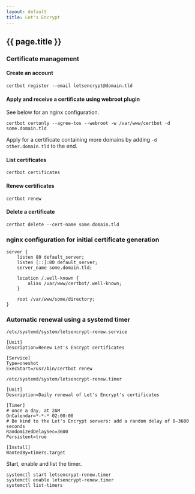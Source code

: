 ```yaml
---
layout: default
title: Let's Encrypt
---
```


## {{ page.title }}

### Certificate management

#### Create an account

    certbot register --email letsencrypt@domain.tld

#### Apply and receive a certificate using webroot plugin

See below for an nginx configuration.

    certbot certonly --agree-tos --webroot -w /var/www/certbot -d some.domain.tld

Apply for a certificate containing more domains by adding `-d other.domain.tld` to the end.

#### List certificates

    certbot certificates

#### Renew certificates

    certbot renew

#### Delete a certificate

    certbot delete --cert-name some.domain.tld

### nginx configuration for initial certificate generation

    server {
        listen 80 default_server;
        listen [::]:80 default_server;
        server_name some.domain.tld;

        location /.well-known {
            alias /var/www/certbot/.well-known;
        }

        root /var/www/some/directory;
    }

### Automatic renewal using a systemd timer

`/etc/systemd/system/letsencrypt-renew.service`

    [Unit]
    Description=Renew Let's Encrypt certificates

    [Service]
    Type=oneshot
    ExecStart=/usr/bin/certbot renew

`/etc/systemd/system/letsencrypt-renew.timer`

    [Unit]
    Description=Daily renewal of Let's Encrypt's certificates

    [Timer]
    # once a day, at 2AM
    OnCalendar=*-*-* 02:00:00
    # Be kind to the Let's Encrypt servers: add a random delay of 0–3600 seconds
    RandomizedDelaySec=3600
    Persistent=true

    [Install]
    WantedBy=timers.target

Start, enable and list the timer.

    systemctl start letsencrypt-renew.timer
    systemctl enable letsencrypt-renew.timer
    systemctl list-timers
